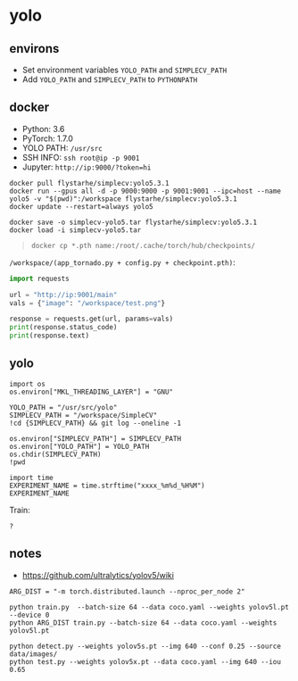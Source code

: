 # yolo

## environs
* Set environment variables `YOLO_PATH` and `SIMPLECV_PATH`
* Add `YOLO_PATH` and `SIMPLECV_PATH` to `PYTHONPATH`

## docker

* Python: 3.6
* PyTorch: 1.7.0
* YOLO PATH: `/usr/src`
* SSH INFO: `ssh root@ip -p 9001`
* Jupyter: `http://ip:9000/?token=hi`

```
docker pull flystarhe/simplecv:yolo5.3.1
docker run --gpus all -d -p 9000:9000 -p 9001:9001 --ipc=host --name yolo5 -v "$(pwd)":/workspace flystarhe/simplecv:yolo5.3.1
docker update --restart=always yolo5

docker save -o simplecv-yolo5.tar flystarhe/simplecv:yolo5.3.1
docker load -i simplecv-yolo5.tar
```

>`docker cp *.pth name:/root/.cache/torch/hub/checkpoints/`

`/workspace/(app_tornado.py + config.py + checkpoint.pth)`:
```python
import requests

url = "http://ip:9001/main"
vals = {"image": "/workspace/test.png"}

response = requests.get(url, params=vals)
print(response.status_code)
print(response.text)
```

## yolo
```
import os
os.environ["MKL_THREADING_LAYER"] = "GNU"

YOLO_PATH = "/usr/src/yolo"
SIMPLECV_PATH = "/workspace/SimpleCV"
!cd {SIMPLECV_PATH} && git log --oneline -1

os.environ["SIMPLECV_PATH"] = SIMPLECV_PATH
os.environ["YOLO_PATH"] = YOLO_PATH
os.chdir(SIMPLECV_PATH)
!pwd

import time
EXPERIMENT_NAME = time.strftime("xxxx_%m%d_%H%M")
EXPERIMENT_NAME
```

Train:
```
?
```

## notes

* https://github.com/ultralytics/yolov5/wiki

```
ARG_DIST = "-m torch.distributed.launch --nproc_per_node 2"

python train.py  --batch-size 64 --data coco.yaml --weights yolov5l.pt --device 0
python ARG_DIST train.py --batch-size 64 --data coco.yaml --weights yolov5l.pt

python detect.py --weights yolov5s.pt --img 640 --conf 0.25 --source data/images/
python test.py --weights yolov5x.pt --data coco.yaml --img 640 --iou 0.65
```

